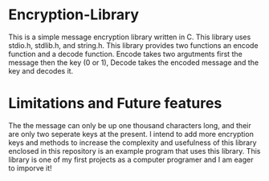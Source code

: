 # Encryption-Library

This is a simple message encryption library written in C. This library uses stdio.h, stdlib.h, and string.h. This library provides two functions an encode function and a decode function.
Encode takes two argutments first the message then the key (0 or 1), Decode takes the encoded message and the key and decodes it.

# Limitations and Future features

The the message can only be up one thousand characters long, and their are only two seperate keys at the present. I intend to add more encryption keys and methods to increase the complexity and usefulness of this library enclosed in this repository is an example program that uses this library. This library is one of my first projects as a computer programer and I am eager to imporve it!
